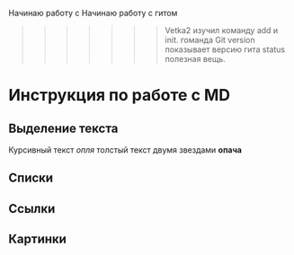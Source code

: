 Начинаю работу с 
Начинаю работу с гитом
>>>>>>> Vetka2
изучил команду add и init.
гоманда Git version показывает версию гита 
status полезная вещь.
# Инструкция по работе с MD
## Выделение текста
Курсивный текст *опля* 
толстый текст двумя звездами **опача**
## Списки
## Ссылки
## Картинки
